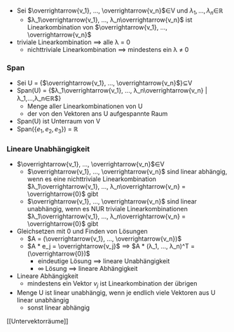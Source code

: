 + Sei $\overrightarrow{v_1}, ..., \overrightarrow{v_n}$∈V und $λ_1,...,λ_n$∈ℝ
	+ $λ_1\overrightarrow{v_1}, ..., λ_n\overrightarrow{v_n}$ ist Linearkombination von $\overrightarrow{v_1}, ..., \overrightarrow{v_n}$
+ triviale Linearkombination ==> alle λ = 0
	+ nichttriviale Linearkombination ==> mindestens ein λ ≠ 0

### Span
+ Sei U = {$\overrightarrow{v_1}, ..., \overrightarrow{v_n}$}⊆V
+ Span(U) = {$λ_1\overrightarrow{v_1}, ..., λ_n\overrightarrow{v_n} | λ_1,...,λ_n∈ℝ$}
	+ Menge aller Linearkombinationen von U
	+ der von den Vektoren ans U aufgespannte Raum
+ Span(U) ist Unterraum von V
+ Span({$e_1, e_2, e_3$}) = ℝ

### Lineare Unabhängigkeit
+ $\overrightarrow{v_1}, ..., \overrightarrow{v_n}$∈V 
	+ $\overrightarrow{v_1}, ..., \overrightarrow{v_n}$ sind linear abhängig, wenn es eine nichttriviale Linearkombination $λ_1\overrightarrow{v_1}, ..., λ_n\overrightarrow{v_n} = \overrightarrow{0}$ gibt
	+  $\overrightarrow{v_1}, ..., \overrightarrow{v_n}$ sind linear unabhängig, wenn es NUR  triviale Linearkombinationen $λ_1\overrightarrow{v_1}, ..., λ_n\overrightarrow{v_n} = \overrightarrow{0}$ gibt
+ Gleichsetzen mit 0 und Finden von Lösungen
	+ $A = (\overrightarrow{v_1}, ..., \overrightarrow{v_n})$
	+ $A * e_j = \overrightarrow{v_j}$ ==> $A * (λ_1, ..., λ_n)^T = (\overrightarrow{0})$
		+ eindeutige Lösung ==> lineare Unabhängigkeit
		+ ∞ Lösung ==> lineare Abhängigkeit
+ Lineare Abhängigkeit
	+ mindestens ein Vektor $v_j$ ist Linearkombination der übrigen
+ Menge U ist linear unabhängig, wenn je endlich viele Vektoren aus U linear unabhängig
	+ sonst linear abhängig

[[Untervektorräume]]